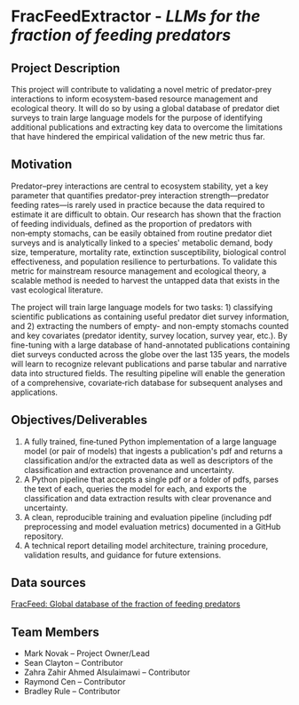 # FracFeedExtractor - _LLMs for the fraction of feeding predators_

## Project Description
This project will contribute to validating a novel metric of predator-prey interactions to inform ecosystem-based resource management and ecological theory.  It will do so by using a global database of predator diet surveys to train large language models for the purpose of identifying additional publications and extracting key data to overcome the limitations that have hindered the empirical validation of the new metric thus far.


## Motivation
Predator–prey interactions are central to ecosystem stability, yet a key parameter that quantifies predator-prey interaction strength—predator feeding rates—is rarely used in practice because the data required to estimate it are difficult to obtain. Our research has shown that the fraction of feeding individuals, defined as the proportion of predators with non‑empty stomachs, can be easily obtained from routine predator diet surveys and is analytically linked to a species' metabolic demand, body size, temperature, mortality rate, extinction susceptibility, biological control effectiveness, and population resilience to perturbations. To validate this metric for mainstream resource management and ecological theory, a scalable method is needed to harvest the untapped data that exists in the vast ecological literature.  

The project will train large language models for two tasks: 1) classifying scientific publications as containing useful predator diet survey information, and 2) extracting the numbers of empty- and non-empty stomachs counted and key covariates (predator identity, survey location, survey year, etc.).  By fine-tuning with a large database of hand-annotated publications containing diet surveys conducted across the globe over the last 135 years, the models will learn to recognize relevant publications and parse tabular and narrative data into structured fields. The resulting pipeline will enable the generation of a comprehensive, covariate‑rich database for subsequent analyses and applications.


## Objectives/Deliverables
1. A fully trained, fine‑tuned Python implementation of a large language model (or pair of models) that ingests a publication's pdf and returns a classification and/or the extracted data as well as descriptors of the classification and extraction provenance and uncertainty. 
2. A Python pipeline that accepts a single pdf or a folder of pdfs, parses the text of each, queries the model for each, and exports the classification and data extraction results with clear provenance and uncertainty.  
3. A clean, reproducible training and evaluation pipeline (including pdf preprocessing and model evaluation metrics) documented in a GitHub repository. 
4. A technical report detailing model architecture, training procedure, validation results, and guidance for future extensions.  

## Data sources
[FracFeed: Global database of the fraction of feeding predators](https://github.com/marknovak/FracFeed_DB)

## Team Members
- Mark Novak – Project Owner/Lead  
- Sean Clayton – Contributor  
- Zahra Zahir Ahmed Alsulaimawi – Contributor  
- Raymond Cen – Contributor  
- Bradley Rule – Contributor

